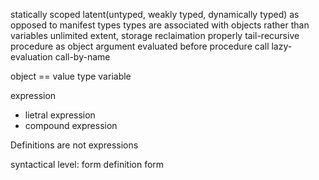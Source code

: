 statically scoped
latent(untyped, weakly typed, dynamically typed) as opposed to manifest types
types are associated with objects rather than variables
unlimited extent, storage reclaimation
properly tail-recursive
procedure as object
argument evaluated before procedure call
lazy-evaluation
call-by-name

object == value
type
variable

expression
* lietral expression
* compound expression

Definitions are not expressions

syntactical level:
form
  definition
  form